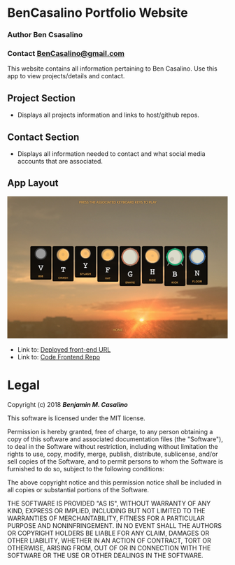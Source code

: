 # BenCasalino Portfolio Website

### Author **Ben Csasalino**
### Contact **BenCasalino@gmail.com**

This website contains all information pertaining to Ben Casalino. Use this app to view projects/details and contact.

## Project Section
* Displays all projects information and links to host/github repos.

## Contact Section
* Displays all information needed to contact and what social media accounts that are associated.


## App Layout
![Layout of the Website](Layout.png)

- Link to: [Deployed front-end URL](https://bencasalino.com/)
- Link to: [Code Frontend Repo](https://github.com/bencasalino/BenCasalino-Portfolio/)

# Legal
Copyright (c) 2018 **_Benjamin M. Casalino_**

This software is licensed under the MIT license.

Permission is hereby granted, free of charge, to any person obtaining a copy
of this software and associated documentation files (the "Software"), to deal
in the Software without restriction, including without limitation the rights
to use, copy, modify, merge, publish, distribute, sublicense, and/or sell
copies of the Software, and to permit persons to whom the Software is
furnished to do so, subject to the following conditions:

The above copyright notice and this permission notice shall be included in
all copies or substantial portions of the Software.

THE SOFTWARE IS PROVIDED "AS IS", WITHOUT WARRANTY OF ANY KIND, EXPRESS OR
IMPLIED, INCLUDING BUT NOT LIMITED TO THE WARRANTIES OF MERCHANTABILITY,
FITNESS FOR A PARTICULAR PURPOSE AND NONINFRINGEMENT. IN NO EVENT SHALL THE
AUTHORS OR COPYRIGHT HOLDERS BE LIABLE FOR ANY CLAIM, DAMAGES OR OTHER
LIABILITY, WHETHER IN AN ACTION OF CONTRACT, TORT OR OTHERWISE, ARISING FROM,
OUT OF OR IN CONNECTION WITH THE SOFTWARE OR THE USE OR OTHER DEALINGS IN
THE SOFTWARE.